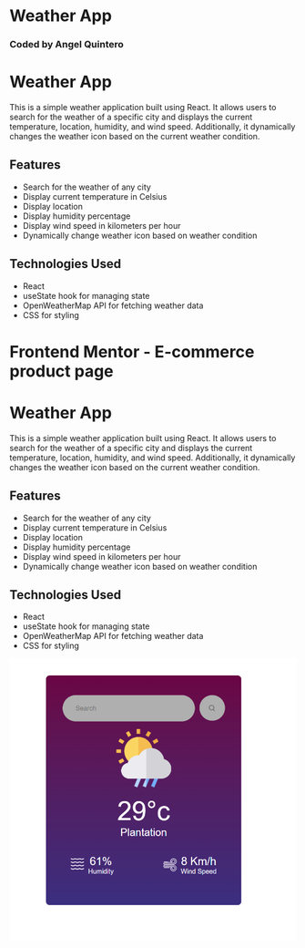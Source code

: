 # Weather App

### Coded by Angel Quintero

# Weather App

This is a simple weather application built using React. It allows users to search for the weather of a specific city and displays the current temperature, location, humidity, and wind speed. Additionally, it dynamically changes the weather icon based on the current weather condition.

## Features

- Search for the weather of any city
- Display current temperature in Celsius
- Display location
- Display humidity percentage
- Display wind speed in kilometers per hour
- Dynamically change weather icon based on weather condition

## Technologies Used

- React
- useState hook for managing state
- OpenWeatherMap API for fetching weather data
- CSS for styling

# Frontend Mentor - E-commerce product page

# Weather App

This is a simple weather application built using React. It allows users to search for the weather of a specific city and displays the current temperature, location, humidity, and wind speed. Additionally, it dynamically changes the weather icon based on the current weather condition.

## Features

- Search for the weather of any city
- Display current temperature in Celsius
- Display location
- Display humidity percentage
- Display wind speed in kilometers per hour
- Dynamically change weather icon based on weather condition

## Technologies Used

- React
- useState hook for managing state
- OpenWeatherMap API for fetching weather data
- CSS for styling

![alt text](image.png)
